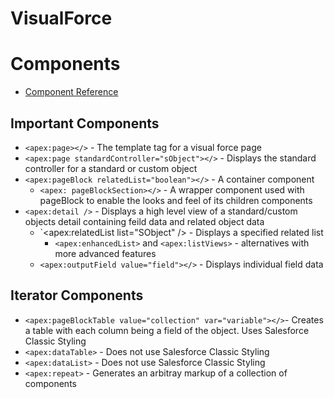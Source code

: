 # VisualForce
# Components
* [Component Reference](https://developer.salesforce.com/docs/atlas.en-us.224.0.pages.meta/pages/pages_compref.htm?_ga=2.130643531.557902492.1665069460-1334770197.1660755932)
## Important Components
* `<apex:page></>` - The template tag for a visual force page
* `<apex:page standardController="sObject"></>` - Displays the standard controller for a standard or custom object
* `<apex:pageBlock relatedList="boolean"></>` - A container component
  * `<apex: pageBlockSection></>` - A wrapper component used with pageBlock to enable the looks and feel of its children components
* `<apex:detail />` - Displays a high level view of a standard/custom objects detail containing feild data and related object data
  * `<apex:relatedList list="SObject" /> - Displays a specified related list
    *  `<apex:enhancedList>` and `<apex:listViews>` - alternatives with more advanced features
  * `<apex:outputField value="field"></>` - Displays individual field data
## Iterator Components
* `<apex:pageBlockTable value="collection" var="variable"></>`- Creates a table with each column being a field of the object. Uses Salesforce Classic Styling
* `<apex:dataTable>` - Does not use Salesforce Classic Styling 
* `<apex:dataList>` - Does not use Salesforce Classic Styling 
* `<apex:repeat>` - Generates an arbitray markup of a collection of components
